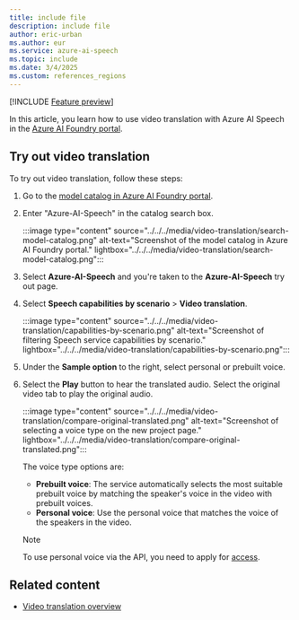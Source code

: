 ```yaml
---
title: include file
description: include file
author: eric-urban
ms.author: eur
ms.service: azure-ai-speech
ms.topic: include
ms.date: 3/4/2025
ms.custom: references_regions
---
```


[!INCLUDE [Feature preview](../../../../includes/preview-feature.md)]

In this article, you learn how to use video translation with Azure AI Speech in the [Azure AI Foundry portal](https://ai.azure.com/).

## Try out video translation

To try out video translation, follow these steps:

1. Go to the [model catalog in Azure AI Foundry portal](https://ai.azure.com/explore/models). 
   
1. Enter "Azure-AI-Speech" in the catalog search box.

   :::image type="content" source="../../../media/video-translation/search-model-catalog.png" alt-text="Screenshot of the model catalog in Azure AI Foundry portal." lightbox="../../../media/video-translation/search-model-catalog.png":::

1. Select **Azure-AI-Speech** and you're taken to the **Azure-AI-Speech** try out page.
1. Select **Speech capabilities by scenario** > **Video translation**.

   :::image type="content" source="../../../media/video-translation/capabilities-by-scenario.png" alt-text="Screenshot of filtering Speech service capabilities by scenario." lightbox="../../../media/video-translation/capabilities-by-scenario.png":::

1. Under the **Sample option** to the right, select personal or prebuilt voice.

1. Select the **Play** button to hear the translated audio. Select the original video tab to play the original audio.

   :::image type="content" source="../../../media/video-translation/compare-original-translated.png" alt-text="Screenshot of selecting a voice type on the new project page." lightbox="../../../media/video-translation/compare-original-translated.png":::
   
   The voice type options are:
   - **Prebuilt voice**: The service automatically selects the most suitable prebuilt voice by matching the speaker's voice in the video with prebuilt voices.
   - **Personal voice**: Use the personal voice that matches the voice of the speakers in the video. 

   > [!NOTE]
   > To use personal voice via the API, you need to apply for [access](https://aka.ms/customneural). 
  

## Related content

- [Video translation overview](../../../video-translation-overview.md)
